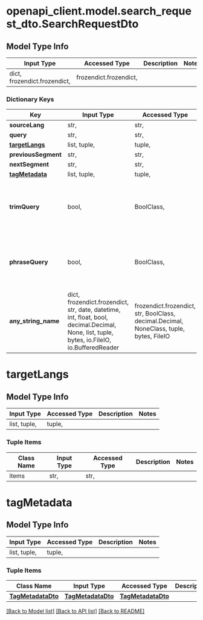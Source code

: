 # openapi_client.model.search_request_dto.SearchRequestDto

## Model Type Info
Input Type | Accessed Type | Description | Notes
------------ | ------------- | ------------- | -------------
dict, frozendict.frozendict,  | frozendict.frozendict,  |  | 

### Dictionary Keys
Key | Input Type | Accessed Type | Description | Notes
------------ | ------------- | ------------- | ------------- | -------------
**sourceLang** | str,  | str,  |  | 
**query** | str,  | str,  |  | 
**[targetLangs](#targetLangs)** | list, tuple,  | tuple,  |  | [optional] 
**previousSegment** | str,  | str,  |  | [optional] 
**nextSegment** | str,  | str,  |  | [optional] 
**[tagMetadata](#tagMetadata)** | list, tuple,  | tuple,  |  | [optional] 
**trimQuery** | bool,  | BoolClass,  | Remove leading and trailing whitespace from query. Default: true | [optional] 
**phraseQuery** | bool,  | BoolClass,  | Return both wildcard and exact search results. Default: true | [optional] 
**any_string_name** | dict, frozendict.frozendict, str, date, datetime, int, float, bool, decimal.Decimal, None, list, tuple, bytes, io.FileIO, io.BufferedReader | frozendict.frozendict, str, BoolClass, decimal.Decimal, NoneClass, tuple, bytes, FileIO | any string name can be used but the value must be the correct type | [optional]

# targetLangs

## Model Type Info
Input Type | Accessed Type | Description | Notes
------------ | ------------- | ------------- | -------------
list, tuple,  | tuple,  |  | 

### Tuple Items
Class Name | Input Type | Accessed Type | Description | Notes
------------- | ------------- | ------------- | ------------- | -------------
items | str,  | str,  |  | 

# tagMetadata

## Model Type Info
Input Type | Accessed Type | Description | Notes
------------ | ------------- | ------------- | -------------
list, tuple,  | tuple,  |  | 

### Tuple Items
Class Name | Input Type | Accessed Type | Description | Notes
------------- | ------------- | ------------- | ------------- | -------------
[**TagMetadataDto**](TagMetadataDto.md) | [**TagMetadataDto**](TagMetadataDto.md) | [**TagMetadataDto**](TagMetadataDto.md) |  | 

[[Back to Model list]](../../README.md#documentation-for-models) [[Back to API list]](../../README.md#documentation-for-api-endpoints) [[Back to README]](../../README.md)

